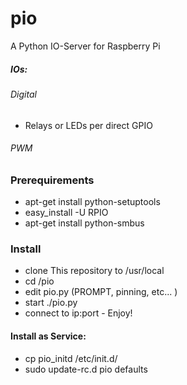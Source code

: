# pio
A Python IO-Server for Raspberry Pi

##### IOs:
###### Digital
- Relays or LEDs per direct GPIO

###### PWM


### Prerequirements
- apt-get install python-setuptools
- easy_install -U RPIO
- apt-get install python-smbus

### Install
- clone This repository to /usr/local
- cd /pio
- edit pio.py (PROMPT, pinning, etc... )
- start ./pio.py
- connect to ip:port - Enjoy!

#### Install as Service:
- cp pio_initd /etc/init.d/
- sudo update-rc.d pio defaults
